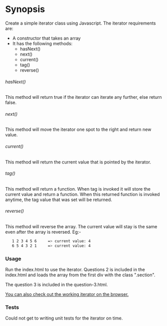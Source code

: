 # Synopsis

Create a simple iterator class using Javascript. The iterator requirements are: 

  - A constructor that takes an array
  - It has the following methods:
    - hasNext()
    - next()
    - current()
    - tag()
    - reverse()

###### hasNext()
This method will return true if the iterator can iterate any further, else return false.

###### next()
This method will move the iterator one spot to the right and return new value.

###### current()
This method will return the current value that is pointed by the iterator.

###### tag()
This method will return a function. When tag is invoked it will store the current value and return a function. When this returned function is invoked anytime, the tag value that was set will be returned.

###### reverse()
This method will reverse the array. The current value will stay is the same even after the array is reversed.
Eg:-
 ```sh
    1 2 3 4 5 6     => current value: 4 
    6 5 4 3 2 1     => current value: 4
```

### Usage
Run the index.html to use the iterator. Questions 2 is included in the index.html and loads the array from the first div with the class ".section".

The question 3 is included in the question-3.html.

[You can also check out the working iterator on the browser.](http://codesush.github.io/iterator-javascript/)

### Tests
Could not get to writing unit tests for the iterator on time.
